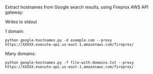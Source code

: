 Extract hostnames from Google search results, using Fireprox AWS API gateway: 

Writes to stdout

1 domain: 
```
python google-hostnames.py -d example.com --proxy https://XXXXX.execute-api.us-east-1.amazonaws.com/fireprox/
```

Many domains: 

```
python google-hostnames.py -f file-with-domains.txt --proxy https://XXXXX.execute-api.us-east-1.amazonaws.com/fireprox/
```